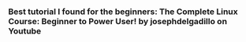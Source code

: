 
### Best tutorial I found for the beginners:  The Complete Linux Course: Beginner to Power User! by josephdelgadillo on  Youtube 
